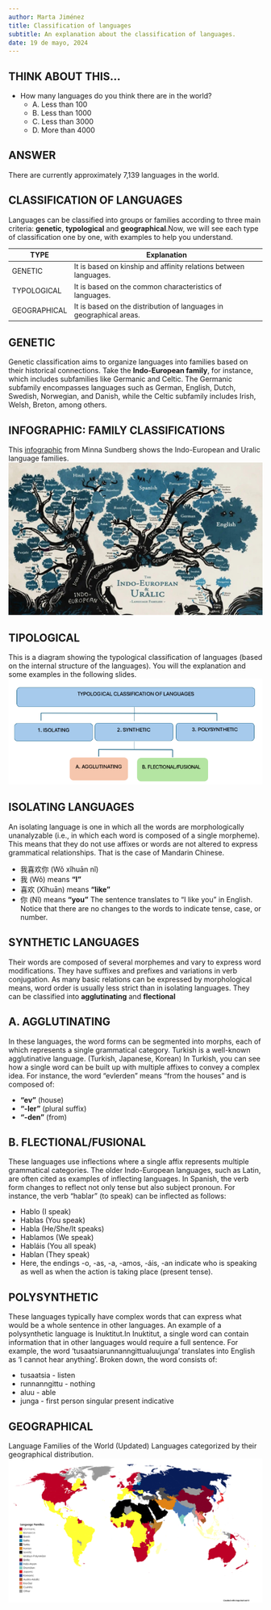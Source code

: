 ```yaml
---
author: Marta Jiménez
title: Classification of languages
subtitle: An explanation about the classification of languages.
date: 19 de mayo, 2024
---
```


## THINK ABOUT THIS...
- How many languages do you think there are in the world?
  - A. Less than 100
  - B. Less than 1000
  - C. Less than 3000
  - D. More than 4000
  
## ANSWER
  There are currently approximately 7,139 languages in the world.

## CLASSIFICATION OF LANGUAGES
Languages can be classified into groups or families according to three main criteria: **genetic**, **typological** and **geographical**.Now, we will see each type of classification one by one, with examples to help you understand.


| TYPE     | Explanation |
|----------|----------|
|GENETIC| It is based on kinship and affinity relations between languages.   |
|TYPOLOGICAL| It is based on the common characteristics of languages.    |
|GEOGRAPHICAL| It is based on the distribution of languages in geographical areas.   |

## GENETIC
Genetic classification aims to organize languages into families based on their historical connections. Take the **Indo-European family**, for instance, which includes subfamilies like Germanic and Celtic. The Germanic subfamily encompasses languages such as German, English, Dutch, Swedish, Norwegian, and Danish, while the Celtic subfamily includes Irish, Welsh, Breton, among others. 


## INFOGRAPHIC: FAMILY CLASSIFICATIONS
This [infographic](https://www.researchgate.net/figure/Major-languages-of-the-world-presented-in-the-format-of-family-tree-Courtesy-Minna_fig1_345732504) from Minna Sundberg shows the Indo-European and Uralic language families.
![family_classification](images/tree_language.jpeg)


## TIPOLOGICAL
This is a diagram showing the typological classification of languages (based on the internal structure of the languages). You will the explanation and some examples in the following slides.
![tipological](images/typological_classifiacion.png)

## ISOLATING LANGUAGES
An isolating language is one in which all the words are morphologically unanalyzable (i.e., in which each word is composed of a single morpheme). This means that they do not use affixes or words are not altered to express grammatical relationships. That is the case of Mandarin Chinese.

- 我喜欢你 (Wǒ xǐhuān nǐ)
- 我 (Wǒ) means **“I”**
- 喜欢 (Xǐhuān) means **“like”**
- 你 (Nǐ) means **“you”**
The sentence translates to “I like you” in English. Notice that there are no changes to the words to indicate tense, case, or number.

## SYNTHETIC LANGUAGES
Their words are composed of several morphemes and vary to express word modifications. They have suffixes and prefixes and variations in verb conjugation. As many basic relations can be expressed by morphological means, word order is usually less strict than in isolating languages. They can be classified into **agglutinating** and **flectional**

## A. AGGLUTINATING
In these languages, the word forms can be segmented into morphs, each of which represents a single grammatical category. Turkish is a well-known agglutinative language.
(Turkish, Japanese, Korean)
In Turkish, you can see how a single word can be built up with multiple affixes to convey a complex idea. For instance, the word “evlerden” means “from the houses” and is composed of:

- **“ev”** (house)
- **“-ler”** (plural suffix)
- **“-den”** (from)


## B. FLECTIONAL/FUSIONAL
These languages use inflections where a single affix represents multiple grammatical categories. The older Indo-European languages, such as Latin, are often cited as examples of inflecting languages. 
In Spanish, the verb form changes to reflect not only tense but also subject pronoun. For instance, the verb “hablar” (to speak) can be inflected as follows:

- Hablo (I speak)
- Hablas (You speak)
- Habla (He/She/It speaks)
- Hablamos (We speak)
- Habláis (You all speak)
- Hablan (They speak)
- Here, the endings -o, -as, -a, -amos, -áis, -an indicate who is speaking as well as when the action is taking place (present tense).

## POLYSYNTHETIC 
These languages typically have complex words that can express what would be a whole sentence in other languages. An example of a polysynthetic language is Inuktitut.In Inuktitut, a single word can contain information that in other languages would require a full sentence. For example, the word ‘tusaatsiarunnanngittualuujunga’ translates into English as ‘I cannot hear anything’. Broken down, the word consists of:

- tusaatsia - listen
- runnanngittu - nothing
- aluu - able
- junga - first person singular present indicative


## GEOGRAPHICAL

Language Families of the World (Updated) 
Languages categorized by their geographical distribution.
![geographical_distribution](images/geographical_distribution.png)

